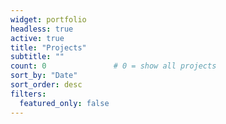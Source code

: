 ```yaml
---
widget: portfolio
headless: true
active: true
title: "Projects"
subtitle: ""
count: 0               # 0 = show all projects
sort_by: "Date"
sort_order: desc
filters:
  featured_only: false
---
```

